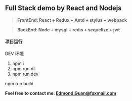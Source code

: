 ## Full Stack demo by React and Nodejs

> **FrontEnd: React + Redux + Antd + stylus + webpack**

> **BackEnd: Node + mysql + redis + sequelize + jwt**


#### 项目运行
DEV 环境
1. npm i
2. npm run dll
3. npm run dev


npm run build


**Feel free to contact me: Edmond.Guan@foxmail.com**